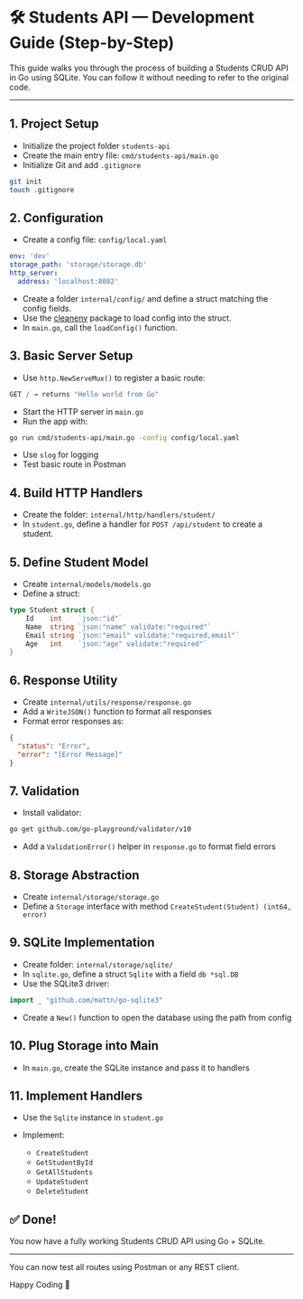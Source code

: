 # 🛠️ Students API — Development Guide (Step-by-Step)

This guide walks you through the process of building a Students CRUD API in Go using SQLite. You can follow it without needing to refer to the original code.

---

## 1. Project Setup

- Initialize the project folder `students-api`
- Create the main entry file: `cmd/students-api/main.go`
- Initialize Git and add `.gitignore`

```bash
git init
touch .gitignore
```

## 2. Configuration

- Create a config file: `config/local.yaml`

```yaml
env: 'dev'
storage_path: 'storage/storage.db'
http_server:
  address: 'localhost:8082'
```

- Create a folder `internal/config/` and define a struct matching the config fields.
- Use the [cleanenv](https://github.com/ilyakaznacheev/cleanenv) package to load config into the struct.
- In `main.go`, call the `loadConfig()` function.

## 3. Basic Server Setup

- Use `http.NewServeMux()` to register a basic route:

```go
GET / → returns "Hello world from Go"
```

- Start the HTTP server in `main.go`
- Run the app with:

```bash
go run cmd/students-api/main.go -config config/local.yaml
```

- Use `slog` for logging
- Test basic route in Postman

## 4. Build HTTP Handlers

- Create the folder: `internal/http/handlers/student/`
- In `student.go`, define a handler for `POST /api/student` to create a student.

## 5. Define Student Model

- Create `internal/models/models.go`
- Define a struct:

```go
type Student struct {
    Id    int    `json:"id"`
    Name  string `json:"name" validate:"required"`
    Email string `json:"email" validate:"required,email"`
    Age   int    `json:"age" validate:"required"`
}
```

## 6. Response Utility

- Create `internal/utils/response/response.go`
- Add a `WriteJSON()` function to format all responses
- Format error responses as:

```json
{
  "status": "Error",
  "error": "[Error Message]"
}
```

## 7. Validation

- Install validator:

```bash
go get github.com/go-playground/validator/v10
```

- Add a `ValidationError()` helper in `response.go` to format field errors

## 8. Storage Abstraction

- Create `internal/storage/storage.go`
- Define a `Storage` interface with method `CreateStudent(Student) (int64, error)`

## 9. SQLite Implementation

- Create folder: `internal/storage/sqlite/`
- In `sqlite.go`, define a struct `Sqlite` with a field `db *sql.DB`
- Use the SQLite3 driver:

```go
import _ "github.com/mattn/go-sqlite3"
```

- Create a `New()` function to open the database using the path from config

## 10. Plug Storage into Main

- In `main.go`, create the SQLite instance and pass it to handlers

## 11. Implement Handlers

- Use the `Sqlite` instance in `student.go`
- Implement:

  - `CreateStudent`
  - `GetStudentById`
  - `GetAllStudents`
  - `UpdateStudent`
  - `DeleteStudent`

## ✅ Done!

You now have a fully working Students CRUD API using Go + SQLite.

---

You can now test all routes using Postman or any REST client.

Happy Coding 🚀
